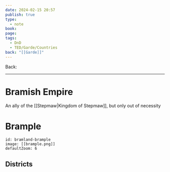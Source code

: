 ```yaml
---
date: 2024-02-15 20:57
publish: true
type:
  - note
book: 
page: 
tags:
  - DnD
  - TED/Garde/Countries
back: "[[Garde]]"
---
```

Back: 

---
# Bramish Empire
An ally of the [[Stepmaw|Kingdom of Stepmaw]], but only out of necessity

# Brample
```leaflet
id: bramland-brample
image: [[brample.png]]
defaultZoom: 6
```

## Districts
